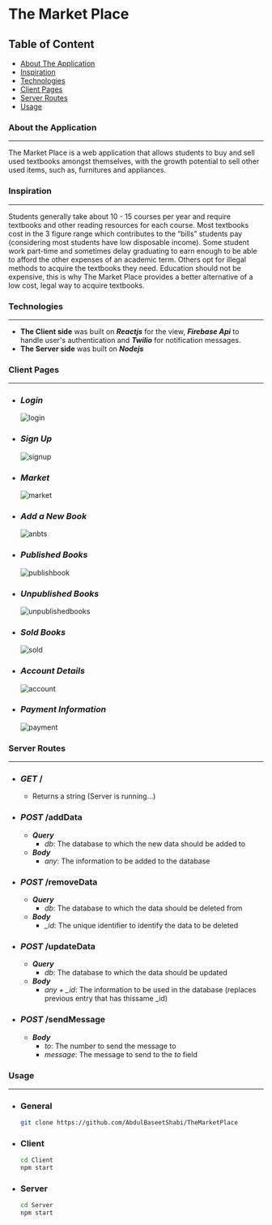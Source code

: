# The Market Place
## Table of Content 
 - [About The Application](#about-the-application)
 - [Inspiration](#inspiration)
 - [Technologies](#technologies)
 - [Client Pages](#client-pages)
 - [Server Routes](#server-routes) 
 - [Usage](#usage)

### About the Application 
---
The Market Place is a web application that allows students to buy and sell used textbooks amongst themselves, with the growth potential to sell other used items, such as, furnitures and appliances.

### Inspiration 
---
Students generally take about 10 - 15 courses per year and require textbooks and other reading resources for each course. Most textbooks cost in the 3 figure range which contributes to the “bills” students pay (considering most students have low disposable income). Some student work part-time and sometimes delay graduating to earn enough to be able to afford the other expenses of an academic term. Others opt for illegal methods to acquire the textbooks they need. Education should not be expensive, this is why The Market Place provides a better alternative of a low cost, legal way to acquire textbooks.

### Technologies 
---
- **The Client side** was built on ***Reactjs*** for the view, ***Firebase Api*** to handle user's authentication and ***Twilio*** for notification messages.
- **The Server side** was built on ***Nodejs*** 

### Client Pages 
--- 
- ### *Login* 
  ![login](https://user-images.githubusercontent.com/44884500/169718376-9d69be77-50c0-4eea-b387-180741d86365.jpg)
- ### *Sign Up*
  ![signup](https://user-images.githubusercontent.com/44884500/169718462-f282ca39-c204-4b95-88b5-7f821f27f210.jpg)
- ### *Market*
  ![market](https://user-images.githubusercontent.com/44884500/169718865-df033b68-58b2-44e3-8030-1fff501f32c8.jpg)
- ### *Add a New Book*
  ![anbts](https://user-images.githubusercontent.com/44884500/169718987-a216b0ac-8706-48b3-812f-4120e60fd911.jpg)
- ### *Published Books*
  ![publishbook](https://user-images.githubusercontent.com/44884500/169718977-834b15fb-33cd-4806-8568-165815cde33e.jpg)
- ### *Unpublished Books*
  ![unpublishedbooks](https://user-images.githubusercontent.com/44884500/169719017-fe2c8c12-4bb6-4857-9baa-a4a90562bb0a.jpg)
- ### *Sold Books*
  ![sold](https://user-images.githubusercontent.com/44884500/169719032-dd43ca9d-2b54-4e88-8715-918531053d13.jpg)
- ### *Account Details* 
  ![account](https://user-images.githubusercontent.com/44884500/169719044-efe89dd4-6cc0-419a-aad1-1a588970b0ac.jpg)
- ### *Payment Information*
  ![payment](https://user-images.githubusercontent.com/44884500/169719055-8467d82f-f866-4f08-857a-28edfca93526.jpg)

### Server Routes
--- 
- ### *GET* /
	- Returns a string (Server is running...)  

- ### *POST* /addData
	- ***Query***
		- *db*: The database to which the new data should be added to
	- ***Body*** 
		- *any*: The information to be added to the database

- ### *POST* /removeData
	- ***Query***
		- *db*: The database to which the data should be deleted from
	- ***Body*** 
		- *_id*: The unique identifier to identify the data to be deleted 

- ### *POST* /updateData
	- ***Query***
		- *db*: The database to which the data should be updated
	- ***Body*** 
		- *any + _id*: The information to be used in the database (replaces previous entry that has thissame _id)
		
- ### *POST* /sendMessage
	- ***Body*** 
		- *to*: The number to send the message to
		- *message*: The message to send to the *to* field

### Usage
---
   - ### General
      ```sh
      git clone https://github.com/AbdulBaseetShabi/TheMarketPlace
      ```
   - ### Client 
     ```sh
     cd Client
     npm start
     ```
   - ### Server 
     ```sh
     cd Server
     npm start
     ```
